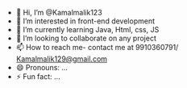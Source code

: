 - 👋 Hi, I’m @Kamalmalik123
- 👀 I’m interested in front-end development
- 🌱 I’m currently learning Java, Html, css, JS
- 💞️ I’m looking to collaborate on any project
- 📫 How to reach me- contact me at 9910360791/ Kamalmalik129@gmail.com
- 😄 Pronouns: ...
- ⚡ Fun fact: ...

<!---
Kamalmalik123/Kamalmalik123 is a ✨ special ✨ repository because its `README.md` (this file) appears on your GitHub profile.
You can click the Preview link to take a look at your changes.
--->
